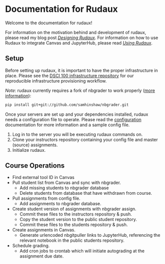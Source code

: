 # Documentation for Rudaux

Welcome to the documentation for rudaux!

For information on the motivation behind and development of rudaux, please read my blog post _[Designing Rudaux](https://samhinshaw.com/blog/designing-rudaux)_. For information on how to use Rudaux to integrate Canvas and JupyterHub, please read _[Using Rudaux](https://samhinshaw.com/blog/using-rudaux)_.

## Setup

Before setting up rudaux, it is important to have the proper infrastructure in place. Please see the [DSCI 100 infrastructure repository](https://github.ubc.ca/UBC-DSCI/dsc100-infra) for our reproducible infrastructure provisioning workflow.

_Note_: rudaux currently requires a fork of nbgrader to work properly ([more information](https://github.com/samhinshaw/rudaux/issues/7)):

```sh
pip install git+git://github.com/samhinshaw/nbgrader.git
```

Once your servers are set up and your dependencies installed, rudaux needs a configuration file to operate. Please read the [configuration](config) documentation for more information and a sample config file.

1. Log in to the server you will be executing rudaux commands on.
2. Clone your instructors repository containing your config file and master (source) assignments.
3. Initialize rudaux.

## Course Operations

- Find external tool ID in Canvas
- Pull student list from Canvas and sync with nbgrader.
  - Add missing students to nbgrader database
  - Delete students from database that have withdrawn from course.
- Pull assignments from config file.
  - Add assignments to nbgrader database.
- Create student version of assignments with nbgrader assign.
  - Commit these files to the instructors repository & push.
  - Copy the student version to the public student repository.
  - Commit these files to the students repository & push.
- Create assignments in Canvas.
  - Generate urlencoded nbgitpuller links to JupyterHub, referencing the relevant notebook in the public students repository.
- Schedule grading.
  - Add cron jobs to crontab which will initiate autograding at the assignment due date.
